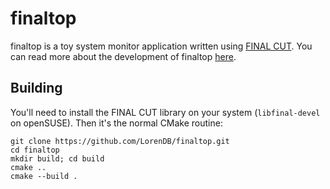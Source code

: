 # finaltop

finaltop is a toy system monitor application written using [FINAL CUT](https://github.com/gansm/finalcut).
You can read more about the development of finaltop [here](https://lorendb.dev/posts/cpp-spotlight-final-cut-gui).

## Building

You'll need to install the FINAL CUT library on your system (`libfinal-devel` on openSUSE). Then it's
the normal CMake routine:

```
git clone https://github.com/LorenDB/finaltop.git
cd finaltop
mkdir build; cd build
cmake ..
cmake --build .
```
